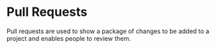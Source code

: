 # Pull Requests
Pull requests are used to show a package of changes to be added to a project and enables people to review them.
